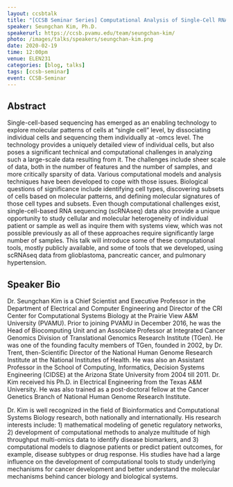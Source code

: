 ```yaml
---
layout: ccsbtalk
title: "[CCSB Seminar Series] Computational Analysis of Single-Cell RNAseq Data"
speaker: Seungchan Kim, Ph.D.
speakerurl: https://ccsb.pvamu.edu/team/seungchan-kim/
photo: /images/talks/speakers/seungchan-kim.png
date: 2020-02-19
time: 12:00pm
venue: ELEN231
categories: [blog, talks]
tags: [ccsb-seminar]
event: CCSB-Seminar
---
```


## Abstract

Single-cell-based sequencing has emerged as an enabling technology to explore molecular patterns of cells at “single cell” level, by dissociating individual cells and sequencing them individually at -omcs level.  The technology provides a uniquely detailed view of individual cells, but also poses a significant technical and computational challenges in analyzing such a large-scale data resulting from it.  The challenges include sheer scale of data, both in the number of features and the number of samples, and more critically sparsity of data.  Various computational models and analysis techniques have been developed to cope with those issues.  Biological questions of significance include identifying cell types, discovering subsets of cells based on molecular patterns, and defining molecular signatures of those cell types and subsets.  Even though computational challenges exist, single-cell-based RNA sequencing (scRNAseq) data also provide a unique opportunity to study cellular and molecular heterogeneity of individual patient or sample as well as inquire them with systems view, which was not possible previously as all of these approaches require significantly large number of samples.  This talk will introduce some of these computational tools, mostly publicly available, and some of tools that we developed, using scRNAseq data from glioblastoma, pancreatic cancer, and pulmonary hypertension.


## Speaker Bio
Dr. Seungchan Kim is a Chief Scientist and Executive Professor in the Department of Electrical and Computer Engineering and Director of the CRI Center for Computational Systems Biology at the Prairie View A&M University (PVAMU).  Prior to joining PVAMU in December 2016, he was the Head of Biocomputing Unit and an Associate Professor at Integrated Cancer Genomics Division of Translational Genomics Research Institute (TGen).  He was one of the founding faculty members of TGen, founded in 2002, by Dr. Trent, then-Scientific Director of the National Human Genome Research Institute at the National Institutes of Health.  He was also an Assistant Professor in the School of Computing, Informatics, Decision Systems Engineering (CIDSE) at the Arizona State University from 2004 till 2011.  Dr. Kim received his Ph.D. in Electrical Engineering from the Texas A&M University.  He was also trained as a post-doctoral fellow at the Cancer Genetics Branch of National Human Genome Research Institute.

Dr. Kim is well recognized in the field of Bioinformatics and Computational Systems Biology research, both nationally and internationally.  His research interests include: 1) mathematical modeling of genetic regulatory networks, 2) development of computational methods to analyze multitude of high throughput multi-omics data to identify disease biomarkers, and 3) computational models to diagnose patients or predict patient outcomes, for example, disease subtypes or drug response.  His studies have had a large influence on the development of computational tools to study underlying mechanisms for cancer development and better understand the molecular mechanisms behind cancer biology and biological systems.

